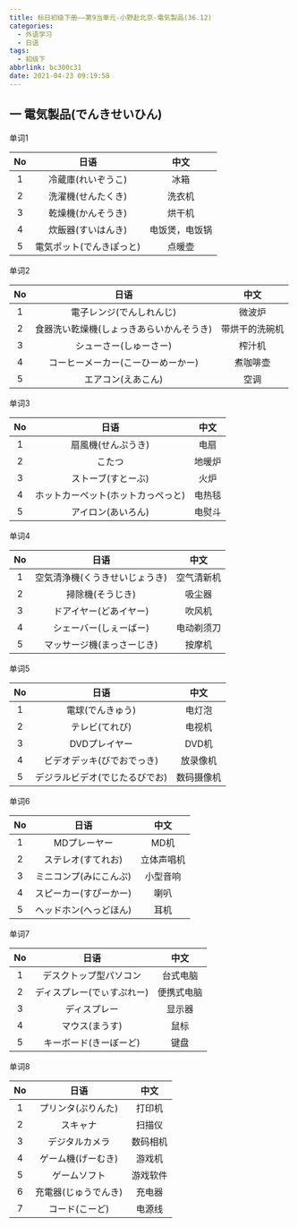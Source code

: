 ```yaml
---
title: 标日初级下册——第9当单元-小野赴北京-電気製品(36.12)
categories:
  - 外语学习
  - 日语
tags:
  - 初级下
abbrlink: bc300c31
date: 2021-04-23 09:19:58
---
```

## 一 電気製品(でんきせいひん)

单词1

|  No  |           日语           |      中文      |
| :--: | :----------------------: | :------------: |
|  1   |    冷蔵庫(れいぞうこ)    |      冰箱      |
|  2   |    洗濯機(せんたくき)    |     洗衣机     |
|  3   |    乾燥機(かんそうき)    |     烘干机     |
|  4   |    炊飯器(すいはんき)    | 电饭煲，电饭锅 |
|  5   | 電気ポット(でんきぽっと) |     点暖壶     |

<!--more-->

单词2

|  No  |                   日语                   |      中文      |
| :--: | :--------------------------------------: | :------------: |
|  1   |         電子レンジ(でんしれんじ)         |     微波炉     |
|  2   | 食器洗い乾燥機(しょっきあらいかんそうき) | 带烘干的洗碗机 |
|  3   |          シューさー(しゅーさー)          |     榨汁机     |
|  4   |    コーヒーメーカー(こーひーめーかー)    |    煮咖啡壶    |
|  5   |            エアコン(えあこん)            |      空调      |

单词3

|  No  |                日语                |  中文  |
| :--: | :--------------------------------: | :----: |
|  1   |         扇風機(せんぷうき)         |  电扇  |
|  2   |               こたつ               | 地暖炉 |
|  3   |         ストーブ(すとーぶ)         |  火炉  |
|  4   | ホットカーペット(ホットカっぺっと) | 电热毯 |
|  5   |         アイロン(あいろん)         | 电熨斗 |

单词4

|  No  |              日语              |    中文    |
| :--: | :----------------------------: | :--------: |
|  1   | 空気清浄機(くうきせいじょうき) | 空气清新机 |
|  2   |        掃除機(そうじき)        |   吸尘器   |
|  3   |     ドアイヤー(どあイヤー)     |   吹风机   |
|  4   |     シェーバー(しぇーばー)     | 电动剃须刀 |
|  5   |   マッサージ機(まっさーじき)   |   按摩机   |

单词5

|  No  |              日语              |    中文    |
| :--: | :----------------------------: | :--------: |
|  1   |        電球(でんきゅう)        |   电灯泡   |
|  2   |         テレビ(てれび)         |   电视机   |
|  3   |         DVDプレイヤー          |   DVD机    |
|  4   |   ビデオデッキ(びでおでっき)   |  放录像机  |
|  5   | デジラルビデオ(でじたるびでお) | 数码摄像机 |

单词6

|  No  |          日语          |    中文    |
| :--: | :--------------------: | :--------: |
|  1   |      MDプレーヤー      |    MD机    |
|  2   |   ステレオ(すてれお)   | 立体声唱机 |
|  3   | ミニコンプ(みにこんぷ) |  小型音响  |
|  4   | スピーカー(すぴーかー) |    喇叭    |
|  5   | ヘッドホン(へっどほん) |    耳机    |

单词7

|  No  |            日语            |    中文    |
| :--: | :------------------------: | :--------: |
|  1   |   デスクトップ型パソコン   |  台式电脑  |
|  2   | ディスプレー(でぃすぷれー) | 便携式电脑 |
|  3   |        ディスプレー        |   显示器   |
|  4   |       マウス(まうす)       |    鼠标    |
|  5   |   キーボード(きーぼーど)   |    键盘    |

单词8

|  No  |         日语         |   中文   |
| :--: | :------------------: | :------: |
|  1   |  プリンタ(ぷりんた)  |  打印机  |
|  2   |       スキャナ       |  扫描仪  |
|  3   |    デジタルカメラ    | 数码相机 |
|  4   |  ゲーム機(げーむき)  |  游戏机  |
|  5   |     ゲームソフト     | 游戏软件 |
|  6   | 充電器(じゅうでんき) |  充电器  |
|  7   |    コード(こーど)    |  电源线  |

